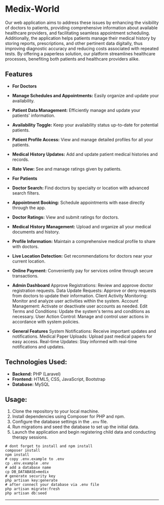 # Medix-World
 Our web application aims to address these issues by enhancing the visibility of doctors to patients, providing comprehensive information about available healthcare providers, and facilitating seamless appointment scheduling. Additionally, the application helps patients manage their medical history by storing reports, prescriptions, and other pertinent data digitally, thus improving diagnostic accuracy and reducing costs associated with repeated tests. By offering a paperless solution, our platform streamlines healthcare processes, benefiting both patients and healthcare providers alike.


## Features

- **For Doctors**
- **Manage Schedules and Appointments:** Easily organize and update your availability.
- **Patient Data Management:** Efficiently manage and update your patients' information.
- **Availability Toggle:** Keep your availability status up-to-date for potential patients.
- **Patient Profile Access:** View and manage detailed profiles for all your patients.
- **Medical History Updates:** Add and update patient medical histories and records.
- **Rate View:** See and manage ratings given by patients.

- **For Patients**
- **Doctor Search:** Find doctors by specialty or location with advanced search filters.
- **Appointment Booking:** Schedule appointments with ease directly through the app.
- **Doctor Ratings:** View and submit ratings for doctors.
- **Medical History Management:** Upload and organize all your medical documents and history.
- **Profile Information:** Maintain a comprehensive medical profile to share with doctors.
- **Live Location Detection:** Get recommendations for doctors near your current location.
- **Online Payment:** Conveniently pay for services online through secure transactions.

- **Admin Dashboard**
Approve Registrations: Review and approve doctor registration requests.
Data Update Requests: Approve or deny requests from doctors to update their information.
Client Activity Monitoring: Monitor and analyze user activities within the system.
Account Management: Activate or deactivate user accounts as needed.
Edit Terms and Conditions: Update the system's terms and conditions as necessary.
User Action Control: Manage and control user actions in accordance with system policies.
- **General Features**
System Notifications: Receive important updates and notifications.
Medical Paper Uploads: Upload past medical papers for easy access.
Real-time Updates: Stay informed with real-time notifications and updates.

## Technologies Used:

- **Backend:** PHP (Laravel)
- **Frontend:** HTML5, CSS, JavaScript, Bootstrap
- **Database:** MySQL

## Usage:

1. Clone the repository to your local machine.
2. Install dependencies using Composer for PHP and npm.
3. Configure the database settings in the `.env` file.
4. Run migrations and seed the database to set up the initial data.
5. Launch the application and begin registering child data and conducting therapy sessions.


```shell
# dont forget to install and npm install
composer install
npm install
# copy .env.example to .env
cp .env.example .env
# add a database name
cp DB_DATABASE=medix
# generate security key 
php artisan key:generate
# after connect your database via .env file
php artisan migrate:fresh
php artisan db:seed 
```
---
